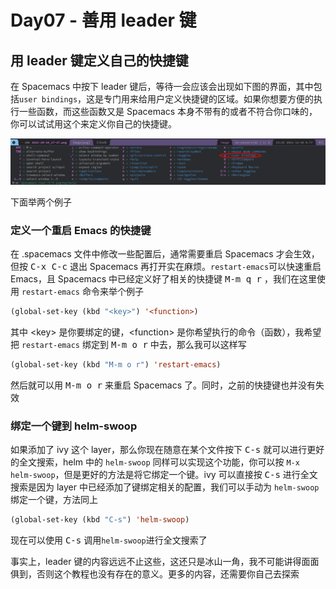# Day07 - 善用 leader 键

## 用 leader 键定义自己的快捷键

在 Spacemacs 中按下 leader 键后，等待一会应该会出现如下图的界面，其中包括`user bindings`，这是专门用来给用户定义快捷键的区域。如果你想要方便的执行一些函数，而这些函数又是 Spacemacs 本身不带有的或者不符合你口味的，你可以试试用这个来定义你自己的快捷键。

![按下 leader 键后的画面](whichkey_leader.png)

下面举两个例子

### 定义一个重启 Emacs 的快捷键

在 .spacemacs 文件中修改一些配置后，通常需要重启 Spacemacs 才会生效，但按 <kbd>C-x C-c</kbd> 退出 Spacemacs 再打开实在麻烦。`restart-emacs`可以快速重启 Emacs，且 Spacemacs 中已经定义好了相关的快捷键 <kbd>M-m q r</kbd> ，我们在这里使用 `restart-emacs` 命令来举个例子

```lisp
(global-set-key (kbd "<key>") '<function>)
```

其中 \<key> 是你要绑定的键，\<function> 是你希望执行的命令（函数），我希望把 `restart-emacs` 绑定到 <kbd>M-m o r</kbd> 中去，那么我可以这样写

```lisp
(global-set-key (kbd "M-m o r") 'restart-emacs)
```

然后就可以用 <kbd>M-m o r</kbd> 来重启 Spacemacs 了。同时，之前的快捷键也并没有失效

### 绑定一个键到 helm-swoop

如果添加了 ivy 这个 layer，那么你现在随意在某个文件按下 <kbd>C-s</kbd> 就可以进行更好的全文搜索，helm 中的 `helm-swoop` 同样可以实现这个功能，你可以按 `M-x helm-swoop`，但是更好的方法是将它绑定一个键。ivy 可以直接按 <kbd>C-s</kbd> 进行全文搜索是因为 layer 中已经添加了键绑定相关的配置，我们可以手动为 `helm-swoop` 绑定一个键，方法同上

```lisp
(global-set-key (kbd "C-s") 'helm-swoop)
```

现在可以使用 <kbd>C-s</kbd> 调用`helm-swoop`进行全文搜索了

事实上，leader 键的内容远远不止这些，这还只是冰山一角，我不可能讲得面面俱到，否则这个教程也没有存在的意义。更多的内容，还需要你自己去探索

